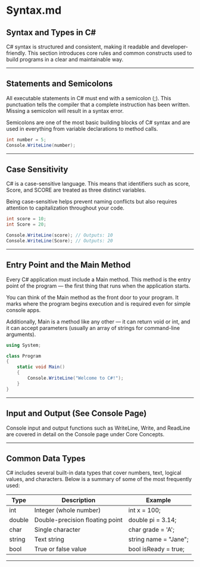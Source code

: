 # Syntax.md

## Syntax and Types in C#

C# syntax is structured and consistent, making it readable and developer-friendly. This section introduces core rules and common constructs used to build programs in a clear and maintainable way.

---

## Statements and Semicolons

All executable statements in C# must end with a semicolon (;). This punctuation tells the compiler that a complete instruction has been written. Missing a semicolon will result in a syntax error.

Semicolons are one of the most basic building blocks of C# syntax and are used in everything from variable declarations to method calls.

```csharp
int number = 5;
Console.WriteLine(number);
```

---

## Case Sensitivity

C# is a case-sensitive language. This means that identifiers such as score, Score, and SCORE are treated as three distinct variables.

Being case-sensitive helps prevent naming conflicts but also requires attention to capitalization throughout your code.

```csharp
int score = 10;
int Score = 20;

Console.WriteLine(score); // Outputs: 10
Console.WriteLine(Score); // Outputs: 20
```

---

## Entry Point and the Main Method

Every C# application must include a Main method. This method is the entry point of the program — the first thing that runs when the application starts.

You can think of the Main method as the front door to your program. It marks where the program begins execution and is required even for simple console apps.

Additionally, Main is a method like any other — it can return void or int, and it can accept parameters (usually an array of strings for command-line arguments).

```csharp
using System;

class Program
{
    static void Main()
    {
        Console.WriteLine("Welcome to C#!");
    }
}
```

---

## Input and Output (See Console Page)

Console input and output functions such as WriteLine, Write, and ReadLine are covered in detail on the Console page under Core Concepts.

---

## Common Data Types

C# includes several built-in data types that cover numbers, text, logical values, and characters. Below is a summary of some of the most frequently used:

<table class="notesTable">
  <thead>
    <tr class="tableHeader">
      <th class="tableCellHeader">Type</th>
      <th class="tableCellHeader">Description</th>
      <th class="tableCellHeader">Example</th>
    </tr>
  </thead>
  <tbody>
    <tr class="tableRow">
      <td class="tableCell">int</td>
      <td class="tableCell">Integer (whole number)</td>
      <td class="tableCell">int x = 100;</td>
    </tr>
    <tr class="tableRow">
      <td class="tableCell">double</td>
      <td class="tableCell">Double-precision floating point</td>
      <td class="tableCell">double pi = 3.14;</td>
    </tr>
    <tr class="tableRow">
      <td class="tableCell">char</td>
      <td class="tableCell">Single character</td>
      <td class="tableCell">char grade = 'A';</td>
    </tr>
    <tr class="tableRow">
      <td class="tableCell">string</td>
      <td class="tableCell">Text string</td>
      <td class="tableCell">string name = "Jane";</td>
    </tr>
    <tr class="tableRow">
      <td class="tableCell">bool</td>
      <td class="tableCell">True or false value</td>
      <td class="tableCell">bool isReady = true;</td>
    </tr>
  </tbody>
</table>

---

